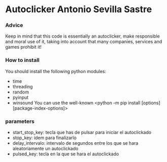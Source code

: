 # Autoclicker Antonio Sevilla Sastre

### Advice
Keep in mind that this code is essentially an autoclicker, make responsible and moral use of it, taking into account that many companies, services and games prohibit it!

### How to install
You should install the following python modules:
- time
- threading
- random
- pyinput
- winsound
You can use the well-known <python -m pip install [options] <requirement specifier> [package-index-options]>

### parameters

- start_stop_key: tecla que has de pulsar para iniciar el autoclickado
- stop_key: idem para finalizarlo
- delay_intervalo: intervalo de segundos entre los que se hara aleatoriamente un autoclickado
- pulsed_key: tecla en la que se hara el autoclickado
